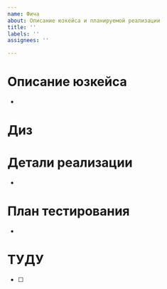 ```yaml
---
name: Фича
about: Описание юзкейса и планируемой реализации
title: ''
labels: ''
assignees: ''

---
```


# Описание юзкейса

- 

# Диз


# Детали реализации

- 


# План тестирования

- 

# ТУДУ

- [ ] 

